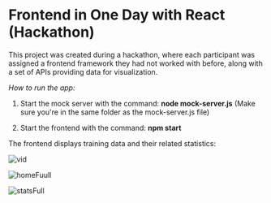 # Frontend in One Day with React (Hackathon)

This project was created during a hackathon, where each participant was assigned a frontend framework they had not worked with before, along with a set of APIs providing data for visualization.

_How to run the app:_
1) Start the mock server with the command: __node mock-server.js__ (Make sure you're in the same folder as the mock-server.js file)

2) Start the frontend with the command: __npm start__

The frontend displays training data and their related statistics:

![vid](https://github.com/user-attachments/assets/79f95809-d0e3-4427-afea-8cc444b17b3b)

![homeFuull](https://github.com/user-attachments/assets/8d9e95bf-d0fa-47aa-b3d5-ea5ee800443d)

![statsFull](https://github.com/user-attachments/assets/74f33de5-e7fa-42c3-b135-a547f5e95070)



